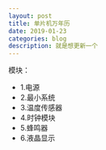 ```yaml
---
layout: post
title: 单片机万年历
date: 2019-01-23
categories: blog
description: 就是想更新一个
---
```


模块：
- 1.电源
- 2.最小系统
- 3.温度传感器
- 4.时钟模块
- 5.蜂鸣器
- 6.液晶显示
